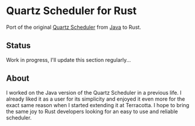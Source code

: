 # Quartz Scheduler for Rust

Port of the original [Quartz Scheduler](https://www.quartz-scheduler.org/) from 
[Java](https://github.com/quartz-scheduler/quartz) to Rust.

## Status

Work in progress, I'll update this section regularly... 

## About

I worked on the Java version of the Quartz Scheduler in a previous life. I already liked it as a user for its 
simplicity and enjoyed it even more for the exact same reason when I started extending it at Terracotta. I hope to 
bring the same joy to Rust developers looking for an easy to use and reliable scheduler.
